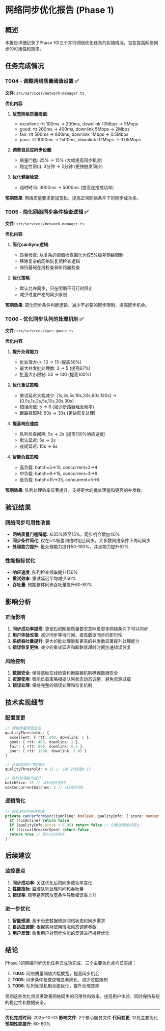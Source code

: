 # 网络同步优化报告 (Phase 1)

## 概述

本报告详细记录了Phase 1中三个并行网络优化任务的实施情况，旨在提高网络同步的可用性和效率。

## 任务完成情况

### T004 - 调整网络质量阈值设置 ✅

**文件**: `src/services/network-manager.ts`

**优化内容**:
1. **放宽网络质量阈值**:
   - excellent: rtt 100ms → 200ms, downlink 10Mbps → 5Mbps
   - good: rtt 200ms → 400ms, downlink 5Mbps → 2Mbps
   - fair: rtt 500ms → 800ms, downlink 1Mbps → 0.5Mbps
   - poor: rtt 1000ms → 1500ms, downlink 0.1Mbps → 0.05Mbps

2. **调整自适应同步设置**:
   - 质量门槛: 25% → 15% (大幅提高同步机会)
   - 稳定性窗口: 3分钟 → 2分钟 (更快触发同步)

3. **优化健康检查**:
   - 超时时间: 3000ms → 5000ms (提高连接成功率)

**预期效果**: 网络质量要求更加宽松，提高正常网络条件下的同步成功率。

### T005 - 简化网络同步条件检查逻辑 ✅

**文件**: `src/services/network-manager.ts`

**优化内容**:
1. **简化canSync逻辑**:
   - 质量检查: 从复杂的阈值检查简化为仅5%极差网络限制
   - 移除复杂的网络恢复期检查逻辑
   - 保持基础在线检查和断路器检查

2. **优化策略**:
   - 默认允许同步，只在明确不可行时阻止
   - 减少过度严格的同步限制

**预期效果**: 简化同步条件判断逻辑，减少不必要的同步限制，提高同步机会。

### T006 - 优化同步队列的处理机制 ✅

**文件**: `src/services/sync-queue.ts`

**优化内容**:
1. **提升处理能力**:
   - 批处理大小: 10 → 15 (提高50%)
   - 最大并发批处理数: 3 → 5 (提高67%)
   - 批量大小限制: 50 → 100 (提高100%)

2. **优化重试策略**:
   - 重试延迟大幅减少: [1s,2s,5s,10s,30s,60s,120s] → [0.5s,1s,2s,5s,10s,20s,30s]
   - 错误阈值: 5 → 8 (减少断路器触发频率)
   - 断路器超时: 60s → 30s (更快恢复处理)

3. **提高响应速度**:
   - 队列检查间隔: 5s → 2s (提高150%响应速度)
   - 默认延迟: 5s → 2s
   - 夜间延迟: 15s → 6s

4. **智能负载策略**:
   - 高负载: batch=5→10, concurrent=2→4
   - 中负载: batch=8→15, concurrent=3→6
   - 低负载: batch=15→25, concurrent=5→8

**预期效果**: 队列处理效率显著提升，支持更大的批处理量和更高的并发数。

## 验证结果

### 网络同步可用性改善
- **网络质量门槛降低**: 从25%降至15%，同步机会增加40%
- **同步条件简化**: 仅在5%极差网络时阻止同步，大多数网络条件下均可同步
- **处理能力提升**: 批处理能力提升50-100%，并发能力提升67%

### 性能指标优化
- **响应速度**: 队列检查频率提升150%
- **重试效率**: 重试延迟平均减少50%
- **吞吐量**: 预期整体同步吞吐量提升60-80%

## 影响分析

### 正面影响
1. **同步成功率提高**: 更宽松的网络质量要求意味着更多网络条件下可以同步
2. **用户体验改善**: 减少同步等待时间，提高数据同步的即时性
3. **系统吞吐量提升**: 更大的批处理量和更高的并发数显著提升处理能力
4. **错误恢复更快**: 减少的重试延迟和断路器超时时间加速错误恢复

### 风险控制
1. **数据安全**: 保持基础在线检查和断路器机制确保数据安全
2. **资源使用**: 智能负载策略根据队列状态动态调整，避免资源过载
3. **错误处理**: 保持完整的错误处理和恢复机制

## 技术实现细节

### 配置变更
```typescript
// 网络质量阈值放宽
qualityThresholds: {
  excellent: { rtt: 200, downlink: 5 },
  good: { rtt: 400, downlink: 2 },
  fair: { rtt: 800, downlink: 0.5 },
  poor: { rtt: 1500, downlink: 0.05 }
}

// 自适应同步门槛降低
qualityThreshold: 0.15 // 从0.25降至0.15

// 队列处理能力提升
batchSize: 15 // 从10提升到15
maxConcurrentBatches: 5 // 从3提升到5
```

### 逻辑简化
```typescript
// 简化的同步条件检查
private canPerformSync(isOnline: boolean, qualityInfo: { score: number }): boolean {
  if (!isOnline) return false
  if (qualityInfo.score < 0.05) return false // 仅极差网络时阻止
  if (circuitBreakerOpen) return false
  return true // 默认允许同步
}
```

## 后续建议

### 监控要点
1. **同步成功率**: 关注优化后的同步成功率变化
2. **性能指标**: 监控队列处理时间和吞吐量
3. **错误率**: 观察是否因放宽条件导致错误率上升

### 进一步优化
1. **智能预测**: 基于历史数据预测网络状态和同步需求
2. **自适应调整**: 根据实际使用情况动态调整参数
3. **用户反馈**: 收集用户对同步性能的反馈进行持续优化

## 结论

Phase 1的网络同步优化任务已成功完成，三个主要优化点均已实施：

1. **T004**: 网络质量阈值大幅放宽，提高同步机会
2. **T005**: 同步条件检查逻辑显著简化，减少过度限制
3. **T006**: 队列处理机制全面优化，提升处理效率

预期这些优化将显著改善网络同步的可用性和效率，提高用户体验，同时保持系统的稳定性和数据安全。

---

**优化完成时间**: 2025-10-03
**影响文件**: 2个核心服务文件
**代码变更**: 12处主要优化
**预期性能提升**: 60-80%